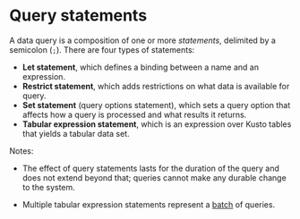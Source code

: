 # Query statements

A data query is a composition of one or more *statements*, delimited
by a semicolon (`;`). There are four types of statements:

* **Let statement**, which defines a binding between a name and an expression.
* **Restrict statement**, which adds restrictions on what data is available
  for query.
* **Set statement** (query options statement), which sets a query option that affects how
  a query is processed and what results it returns.
* **Tabular expression statement**, which is an expression over Kusto
  tables that yields a tabular data set.

Notes:

* The effect of query statements lasts for the duration of the query and does
not extend beyond that; queries cannot make any durable change to the system.

* Multiple tabular expression statements represent a [batch](batches.md) of queries.
